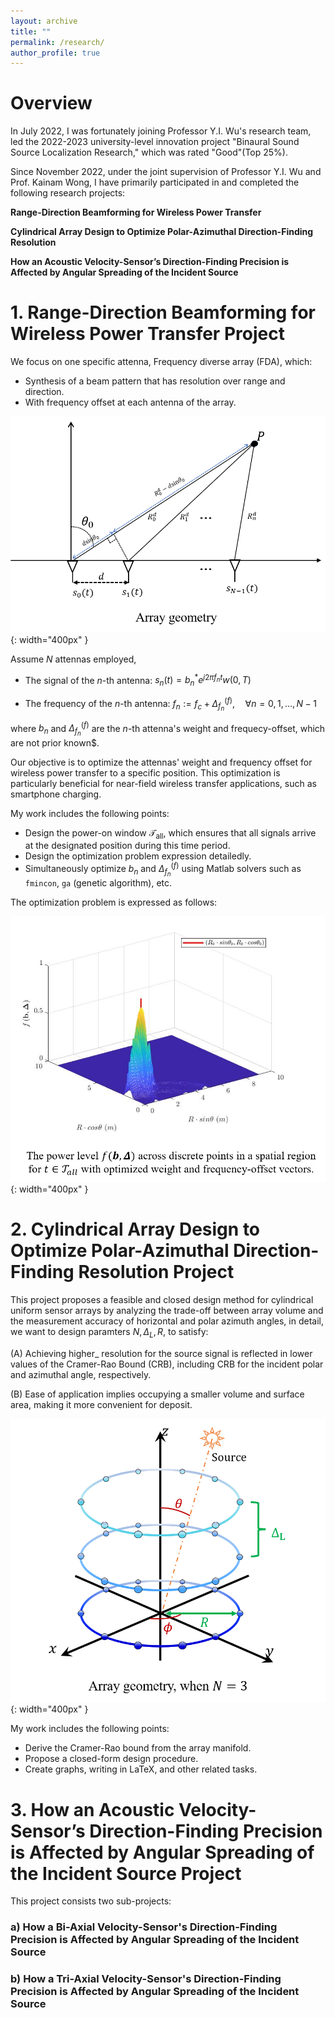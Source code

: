 ```yaml
---
layout: archive
title: ""
permalink: /research/
author_profile: true
---
```



# Overview

In July 2022, I was fortunately joining Professor Y.I. Wu's research team, led the 2022-2023 university-level innovation project "Binaural Sound Source Localization Research," which was rated "Good"(Top 25%).

Since November 2022, under the joint supervision of Professor Y.I. Wu and Prof. Kainam Wong, I have primarily participated in and completed the following research projects:

**Range-Direction Beamforming for Wireless Power Transfer**

**Cylindrical Array Design to Optimize Polar-Azimuthal Direction-Finding Resolution**

**How an Acoustic Velocity-Sensor’s Direction-Finding Precision is Affected by Angular Spreading of the Incident Source**


# 1. Range-Direction Beamforming for Wireless Power Transfer Project

We focus on one specific attenna, Frequency diverse array (FDA), which:
* Synthesis of a beam pattern that has resolution over range and direction.
* With frequency offset at each antenna of the array.

![geometry](wpt-geometry.png){: width="400px" }

Assume $N$ attennas employed,

- The signal of the $n$-th antenna: $s_n(t) = b_n^* e^{j2\pi f_n t} w(0, T)$

- The frequency of the $n$-th antenna: $f_n := f_c + \Delta_{f_n}^{(f)}, \quad \forall n = 0, 1, \ldots, N-1$

where $b_n$ and $\Delta_{f_n}^{(f)}$ are the $n$-th attenna's weight and frequecy-offset, which are not prior known$.

Our objective is to optimize the attennas' weight and frequency offset for wireless power transfer to a specific position. This optimization is particularly beneficial for near-field wireless transfer applications, such as smartphone charging.

My work includes the following points:

* Design the power-on window $\mathcal{T}_{\text{all}}$, which ensures that all signals arrive at the designated position during this time period.
* Design the optimization problem expression detailedly.
* Simultaneously optimize $b_n$ and $\Delta_{f_n}^{(f)}$ using Matlab solvers such as `fmincon`, `ga` (genetic algorithm), etc.

The optimization problem is expressed as follows:


![3D diagram](wpt-diagram.png){: width="400px" }

# 2. Cylindrical Array Design to Optimize Polar-Azimuthal Direction-Finding Resolution Project

This project proposes a feasible and closed design method for cylindrical uniform sensor arrays by analyzing the trade-off between array volume and the measurement accuracy of horizontal and polar azimuth angles, in detail, we want to design paramters ${N, \Delta_{L}, R}$, to satisfy:

(A) Achieving higher_ resolution for the source signal is reflected in lower values of the Cramer-Rao Bound (CRB), including CRB for the incident polar and azimuthal angle, respectively.

(B) Ease of application implies occupying a smaller volume and surface area, making it more convenient for deposit.

![Array geometry](crb-geometry.png){: width="400px" }

My work includes the following points:

* Derive the Cramer-Rao bound from the array manifold.
* Propose a closed-form design procedure.
* Create graphs, writing in LaTeX, and other related tasks.




# 3. How an Acoustic Velocity-Sensor’s Direction-Finding Precision is Affected by Angular Spreading of the Incident Source Project

This project consists two sub-projects:

### a) How a Bi-Axial Velocity-Sensor's Direction-Finding Precision is Affected by Angular Spreading of the Incident Source

### b) How a Tri-Axial Velocity-Sensor's Direction-Finding Precision is Affected by Angular Spreading of the Incident Source










